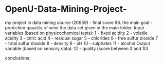 # OpenU-Data-Mining-Project-
my project in data mining course (20959) - final score 96.
the main goal - prediction qouality of wine
the data set given in the main folder. 
Input variables (based on physicochemical tests):
1 - fixed acidity
2 - volatile acidity
3 - citric acid
4 - residual sugar
5 - chlorides
6 - free sulfur dioxide
7 - total sulfur dioxide
8 - density
9 - pH
10 - sulphates
11 - alcohol
Output variable (based on sensory data):
12 - quality (score between 0 and 10)

conclusions:
